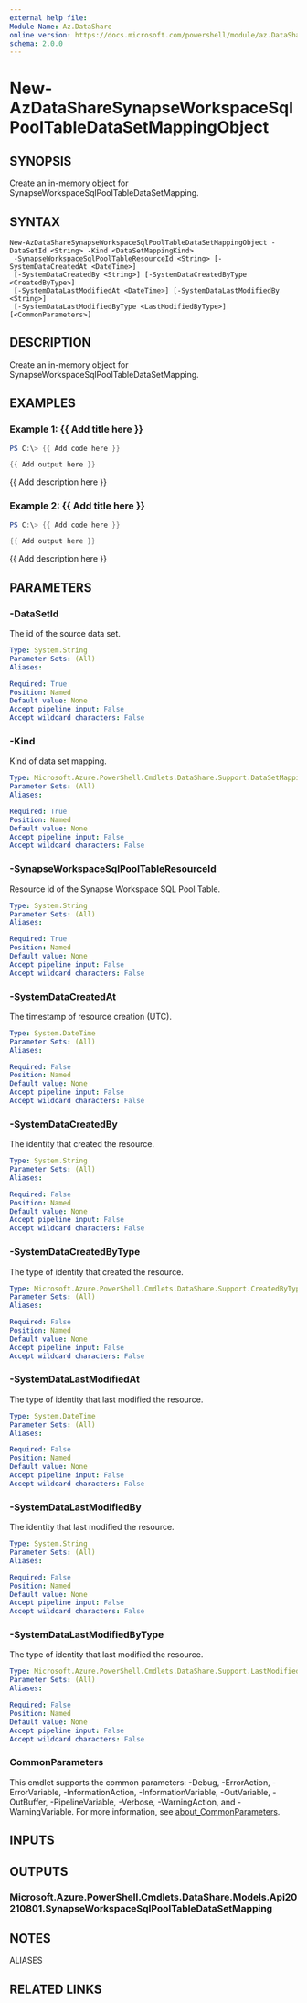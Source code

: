 ```yaml
---
external help file:
Module Name: Az.DataShare
online version: https://docs.microsoft.com/powershell/module/az.DataShare/new-AzDataShareSynapseWorkspaceSqlPoolTableDataSetMappingObject
schema: 2.0.0
---
```


# New-AzDataShareSynapseWorkspaceSqlPoolTableDataSetMappingObject

## SYNOPSIS
Create an in-memory object for SynapseWorkspaceSqlPoolTableDataSetMapping.

## SYNTAX

```
New-AzDataShareSynapseWorkspaceSqlPoolTableDataSetMappingObject -DataSetId <String> -Kind <DataSetMappingKind>
 -SynapseWorkspaceSqlPoolTableResourceId <String> [-SystemDataCreatedAt <DateTime>]
 [-SystemDataCreatedBy <String>] [-SystemDataCreatedByType <CreatedByType>]
 [-SystemDataLastModifiedAt <DateTime>] [-SystemDataLastModifiedBy <String>]
 [-SystemDataLastModifiedByType <LastModifiedByType>] [<CommonParameters>]
```

## DESCRIPTION
Create an in-memory object for SynapseWorkspaceSqlPoolTableDataSetMapping.

## EXAMPLES

### Example 1: {{ Add title here }}
```powershell
PS C:\> {{ Add code here }}

{{ Add output here }}
```

{{ Add description here }}

### Example 2: {{ Add title here }}
```powershell
PS C:\> {{ Add code here }}

{{ Add output here }}
```

{{ Add description here }}

## PARAMETERS

### -DataSetId
The id of the source data set.

```yaml
Type: System.String
Parameter Sets: (All)
Aliases:

Required: True
Position: Named
Default value: None
Accept pipeline input: False
Accept wildcard characters: False
```

### -Kind
Kind of data set mapping.

```yaml
Type: Microsoft.Azure.PowerShell.Cmdlets.DataShare.Support.DataSetMappingKind
Parameter Sets: (All)
Aliases:

Required: True
Position: Named
Default value: None
Accept pipeline input: False
Accept wildcard characters: False
```

### -SynapseWorkspaceSqlPoolTableResourceId
Resource id of the Synapse Workspace SQL Pool Table.

```yaml
Type: System.String
Parameter Sets: (All)
Aliases:

Required: True
Position: Named
Default value: None
Accept pipeline input: False
Accept wildcard characters: False
```

### -SystemDataCreatedAt
The timestamp of resource creation (UTC).

```yaml
Type: System.DateTime
Parameter Sets: (All)
Aliases:

Required: False
Position: Named
Default value: None
Accept pipeline input: False
Accept wildcard characters: False
```

### -SystemDataCreatedBy
The identity that created the resource.

```yaml
Type: System.String
Parameter Sets: (All)
Aliases:

Required: False
Position: Named
Default value: None
Accept pipeline input: False
Accept wildcard characters: False
```

### -SystemDataCreatedByType
The type of identity that created the resource.

```yaml
Type: Microsoft.Azure.PowerShell.Cmdlets.DataShare.Support.CreatedByType
Parameter Sets: (All)
Aliases:

Required: False
Position: Named
Default value: None
Accept pipeline input: False
Accept wildcard characters: False
```

### -SystemDataLastModifiedAt
The type of identity that last modified the resource.

```yaml
Type: System.DateTime
Parameter Sets: (All)
Aliases:

Required: False
Position: Named
Default value: None
Accept pipeline input: False
Accept wildcard characters: False
```

### -SystemDataLastModifiedBy
The identity that last modified the resource.

```yaml
Type: System.String
Parameter Sets: (All)
Aliases:

Required: False
Position: Named
Default value: None
Accept pipeline input: False
Accept wildcard characters: False
```

### -SystemDataLastModifiedByType
The type of identity that last modified the resource.

```yaml
Type: Microsoft.Azure.PowerShell.Cmdlets.DataShare.Support.LastModifiedByType
Parameter Sets: (All)
Aliases:

Required: False
Position: Named
Default value: None
Accept pipeline input: False
Accept wildcard characters: False
```

### CommonParameters
This cmdlet supports the common parameters: -Debug, -ErrorAction, -ErrorVariable, -InformationAction, -InformationVariable, -OutVariable, -OutBuffer, -PipelineVariable, -Verbose, -WarningAction, and -WarningVariable. For more information, see [about_CommonParameters](http://go.microsoft.com/fwlink/?LinkID=113216).

## INPUTS

## OUTPUTS

### Microsoft.Azure.PowerShell.Cmdlets.DataShare.Models.Api20210801.SynapseWorkspaceSqlPoolTableDataSetMapping

## NOTES

ALIASES

## RELATED LINKS

